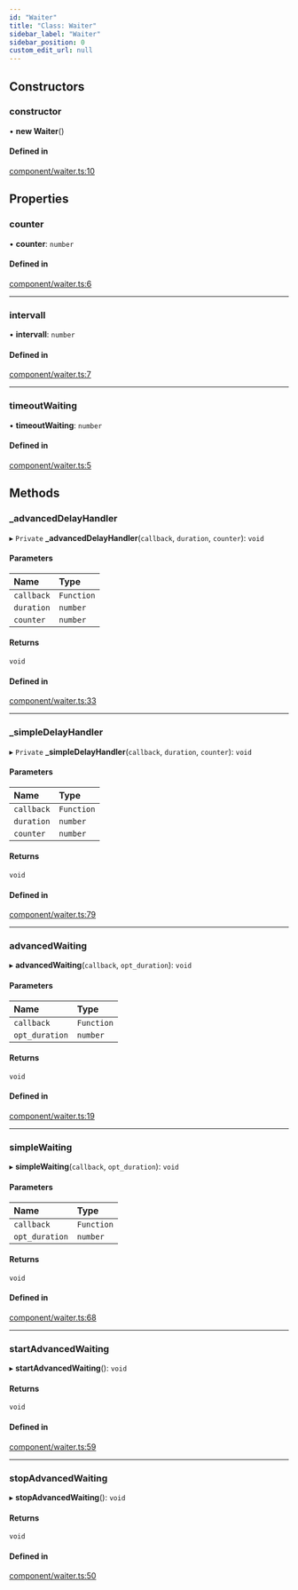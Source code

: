 ```yaml
---
id: "Waiter"
title: "Class: Waiter"
sidebar_label: "Waiter"
sidebar_position: 0
custom_edit_url: null
---
```


## Constructors

### constructor

• **new Waiter**()

#### Defined in

[component/waiter.ts:10](https://github.com/siposdani87/sui-js/blob/0385915/src/component/waiter.ts#L10)

## Properties

### counter

• **counter**: `number`

#### Defined in

[component/waiter.ts:6](https://github.com/siposdani87/sui-js/blob/0385915/src/component/waiter.ts#L6)

___

### intervall

• **intervall**: `number`

#### Defined in

[component/waiter.ts:7](https://github.com/siposdani87/sui-js/blob/0385915/src/component/waiter.ts#L7)

___

### timeoutWaiting

• **timeoutWaiting**: `number`

#### Defined in

[component/waiter.ts:5](https://github.com/siposdani87/sui-js/blob/0385915/src/component/waiter.ts#L5)

## Methods

### \_advancedDelayHandler

▸ `Private` **_advancedDelayHandler**(`callback`, `duration`, `counter`): `void`

#### Parameters

| Name | Type |
| :------ | :------ |
| `callback` | `Function` |
| `duration` | `number` |
| `counter` | `number` |

#### Returns

`void`

#### Defined in

[component/waiter.ts:33](https://github.com/siposdani87/sui-js/blob/0385915/src/component/waiter.ts#L33)

___

### \_simpleDelayHandler

▸ `Private` **_simpleDelayHandler**(`callback`, `duration`, `counter`): `void`

#### Parameters

| Name | Type |
| :------ | :------ |
| `callback` | `Function` |
| `duration` | `number` |
| `counter` | `number` |

#### Returns

`void`

#### Defined in

[component/waiter.ts:79](https://github.com/siposdani87/sui-js/blob/0385915/src/component/waiter.ts#L79)

___

### advancedWaiting

▸ **advancedWaiting**(`callback`, `opt_duration`): `void`

#### Parameters

| Name | Type |
| :------ | :------ |
| `callback` | `Function` |
| `opt_duration` | `number` |

#### Returns

`void`

#### Defined in

[component/waiter.ts:19](https://github.com/siposdani87/sui-js/blob/0385915/src/component/waiter.ts#L19)

___

### simpleWaiting

▸ **simpleWaiting**(`callback`, `opt_duration`): `void`

#### Parameters

| Name | Type |
| :------ | :------ |
| `callback` | `Function` |
| `opt_duration` | `number` |

#### Returns

`void`

#### Defined in

[component/waiter.ts:68](https://github.com/siposdani87/sui-js/blob/0385915/src/component/waiter.ts#L68)

___

### startAdvancedWaiting

▸ **startAdvancedWaiting**(): `void`

#### Returns

`void`

#### Defined in

[component/waiter.ts:59](https://github.com/siposdani87/sui-js/blob/0385915/src/component/waiter.ts#L59)

___

### stopAdvancedWaiting

▸ **stopAdvancedWaiting**(): `void`

#### Returns

`void`

#### Defined in

[component/waiter.ts:50](https://github.com/siposdani87/sui-js/blob/0385915/src/component/waiter.ts#L50)

